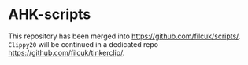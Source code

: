 # AHK-scripts
This repository has been merged into https://github.com/filcuk/scripts/.  
`Clippy20` will be continued in a dedicated repo https://github.com/filcuk/tinkerclip/.
